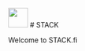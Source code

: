 <img src="https://srv-file12.gofile.io/download/iksPhb/PicsArt_08-06-09.12.19.png"
height="40"> # STACK



Welcome to STACK.fi




